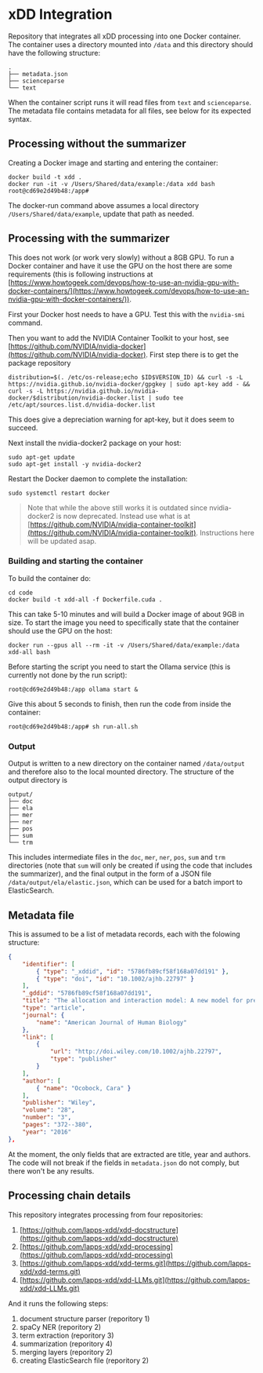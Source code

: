 # xDD Integration

Repository that integrates all xDD processing into one Docker container. The container uses a directory mounted into `/data` and this directory should have the following structure:

```
.
├── metadata.json
├── scienceparse
└── text
```

When the container script runs it will read files from `text` and `scienceparse`. The metadata file contains metadata for all files, see below for its expected syntax.


## Processing without the summarizer

Creating a Docker image and starting and entering the container:

```shell
docker build -t xdd .
docker run -it -v /Users/Shared/data/example:/data xdd bash
root@cd69e2d49b48:/app#
```

The docker-run command above assumes a local directory `/Users/Shared/data/example`, update that path as needed.


## Processing with the summarizer

This does not work (or work very slowly) without a 8GB GPU. To run a Docker container and have it use the GPU on the host there are some requirements (this is following instructions at [https://www.howtogeek.com/devops/how-to-use-an-nvidia-gpu-with-docker-containers/](https://www.howtogeek.com/devops/how-to-use-an-nvidia-gpu-with-docker-containers/)).

First your Docker host needs to have a GPU. Test this with the `nvidia-smi` command.

Then you want to add the  NVIDIA Container Toolkit to your host, see [https://github.com/NVIDIA/nvidia-docker](https://github.com/NVIDIA/nvidia-docker). First step there is to get the package repository


```shell
distribution=$(. /etc/os-release;echo $ID$VERSION_ID) && curl -s -L https://nvidia.github.io/nvidia-docker/gpgkey | sudo apt-key add - && curl -s -L https://nvidia.github.io/nvidia-docker/$distribution/nvidia-docker.list | sudo tee /etc/apt/sources.list.d/nvidia-docker.list
```

This does give a depreciation warning for apt-key, but it does seem to succeed.

Next install the nvidia-docker2 package on your host:

```shell
sudo apt-get update
sudo apt-get install -y nvidia-docker2
```

Restart the Docker daemon to complete the installation:

```shell
sudo systemctl restart docker
```

> Note that while the above still works it is outdated since nvidia-docker2 is now deprecated. Instead use what is at [https://github.com/NVIDIA/nvidia-container-toolkit](https://github.com/NVIDIA/nvidia-container-toolkit). Instructions here will be updated asap.


### Building and starting the container

To build the container do:

```shell
cd code
docker build -t xdd-all -f Dockerfile.cuda .
```

This can take 5-10 minutes and will build a Docker image of about 9GB in size. To start the image you need to specifically state that the container should use the GPU on the host:

```shell
docker run --gpus all --rm -it -v /Users/Shared/data/example:/data xdd-all bash
```

Before starting the script you need to start the Ollama service (this is currently not done by the run script):

```shell
root@cd69e2d49b48:/app ollama start &
```

Give this about 5 seconds to finish, then run the code from inside the container:

```
root@cd69e2d49b48:/app# sh run-all.sh
```


### Output

Output is written to a new directory on the container named `/data/output` and therefore also to the local mounted directory. The structure of the output directory is

```
output/
├── doc
├── ela
├── mer
├── ner
├── pos
├── sum
└── trm
```

This includes intermediate files in the `doc`, `mer`, `ner`, `pos`, `sum` and `trm` directories (note that `sum` will only be created if using the code that includes the summarizer), and the final output in the form of a JSON file `/data/output/ela/elastic.json`, which can be used for a batch import to ElasticSearch.


## Metadata file

This is assumed to be  a list of metadata records, each with the folowing structure:

```json
{
    "identifier": [
        { "type": "_xddid", "id": "5786fb89cf58f168a07dd191" },
        { "type": "doi", "id": "10.1002/ajhb.22797" }
    ],
    "_gddid": "5786fb89cf58f168a07dd191",
    "title": "The allocation and interaction model: A new model for predicting total energy expenditure of highly active humans in natural environments",
    "type": "article",
    "journal": {
        "name": "American Journal of Human Biology"
    },
    "link": [
        {
            "url": "http://doi.wiley.com/10.1002/ajhb.22797",
            "type": "publisher"
        }
    ],
    "author": [
        { "name": "Ocobock, Cara" }
    ],
    "publisher": "Wiley",
    "volume": "28",
    "number": "3",
    "pages": "372--380",
    "year": "2016"
},
```

At the moment, the only fields that are extracted are title, year and authors. The code will not break if the fields in `metadata.json` do not comply, but there won't be any results.


## Processing chain details

This repository integrates processing from four repositories:

1. [https://github.com/lapps-xdd/xdd-docstructure](https://github.com/lapps-xdd/xdd-docstructure)
2. [https://github.com/lapps-xdd/xdd-processing](https://github.com/lapps-xdd/xdd-processing)
3. [https://github.com/lapps-xdd/xdd-terms.git](https://github.com/lapps-xdd/xdd-terms.git)
4. [https://github.com/lapps-xdd/xdd-LLMs.git](https://github.com/lapps-xdd/xdd-LLMs.git)

And it runs the following steps:

1. document structure parser (reporitory 1)
2. spaCy NER (reporitory 2)
3. term extraction (reporitory 3)
4. summarization (reporitory 4)
5. merging layers (reporitory 2)
6. creating ElasticSearch file (reporitory 2)
